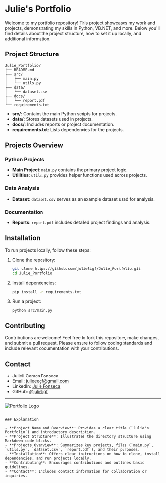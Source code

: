
# Julie's Portfolio

Welcome to my portfolio repository! This project showcases my work and projects, demonstrating my skills in Python, VB.NET, and more. Below you'll find details about the project structure, how to set it up locally, and additional information.

## Project Structure

```
Julie_Portfolio/
├── README.md
├── src/
│   ├── main.py
│   └── utils.py
├── data/
│   └── dataset.csv
├── docs/
│   └── report.pdf
└── requirements.txt
```

- **src/**: Contains the main Python scripts for projects.
- **data/**: Stores datasets used in projects.
- **docs/**: Includes reports or project documentation.
- **requirements.txt**: Lists dependencies for the projects.

## Projects Overview

### Python Projects

- **Main Project**: `main.py` contains the primary project logic.
- **Utilities**: `utils.py` provides helper functions used across projects.

### Data Analysis

- **Dataset**: `dataset.csv` serves as an example dataset used for analysis.

### Documentation

- **Reports**: `report.pdf` includes detailed project findings and analysis.

## Installation

To run projects locally, follow these steps:

1. Clone the repository:
   ```bash
   git clone https://github.com/julieligf/Julie_Portfolio.git
   cd Julie_Portfolio
   ```

2. Install dependencies:
   ```bash
   pip install -r requirements.txt
   ```

3. Run a project:
   ```bash
   python src/main.py
   ```

## Contributing

Contributions are welcome! Feel free to fork this repository, make changes, and submit a pull request. Please ensure to follow coding standards and include relevant documentation with your contributions.

## Contact

- Julieli Gomes Fonseca
- Email: julieeegf@gmail.com
- LinkedIn: [Julie Fonseca](https://www.linkedin.com/in/julieli-fonseca/)
- GitHub: [@julieligf](https://github.com/julieligf)

---

![Portfolio Logo](julieligf.github.io/Images/portfolio_logo.png)
```

### Explanation

- **Project Name and Overview**: Provides a clear title (`Julie's Portfolio`) and introductory description.
- **Project Structure**: Illustrates the directory structure using Markdown code blocks.
- **Projects Overview**: Summarizes key projects, files (`main.py`, `utils.py`, `dataset.csv`, `report.pdf`), and their purposes.
- **Installation**: Offers clear instructions on how to clone, install dependencies, and run projects locally.
- **Contributing**: Encourages contributions and outlines basic guidelines.
- **Contact**: Includes contact information for collaboration or inquiries.



